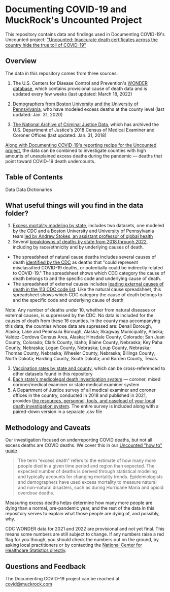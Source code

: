 # Documenting COVID-19 and MuckRock's Uncounted Project
This repository contains data and findings used in Documenting COVID-19's Uncounted project: ["Uncounted: Inaccurate death certificates across the country hide the true toll of COVID-19"](https://www.usatoday.com/in-depth/news/nation/2021/12/22/covid-deaths-obscured-inaccurate-death-certificates/8899157002/)

## Overview
The data in this repository comes from three sources:

1. The U.S. Centers for Disease Control and Prevention's [WONDER database](https://wonder.cdc.gov/), which contains provisional cause of death data and is updated every few weeks (last updated: March 18, 2022)

2. [Demographers from Boston University and the University of Pennsylvania](https://github.com/Mortality-Surv-and-Reporting-Proj/county-level-estimates-of-excess-mortality), who have modeled excess deaths at the county level (last updated: Jan. 31, 2020)

3. [The National Archive of Criminal Justice Data](https://www.icpsr.umich.edu/web/NACJD/studies/38251), which has archived the U.S. Department of Justice's 2018 Census of Medical Examiner and Coroner Offices (last updated: Jan. 31, 2018)

[Along with Documenting COVID-19's reporting recipe for the Uncounted project](https://www.muckrock.com/news/archives/2022/jan/06/how-to-use-uncounted-cdc-data/), the data can be combined to investigate counties with high amounts of unexplained excess deaths during the pandemic — deaths that point toward COVID-19 death undercounts.


## Table of Contents
Data
Data Dictionaries

## What useful things will you find in the data folder?
1. [Excess mortality modeling by state](data/excess_mortality_modeling), includes two datasets, one modeled by the CDC and a Boston University and University of Pennsylvania team [led by Andrew Stokes, an assistant professor of global health](https://www.bu.edu/articles/2022/underreporting-covid-19-deaths/?utm_campaign=social_experts&utm_source=twitter&utm_medium=photo&utm_content=research_publichealth)
2. Several [breakdowns of deaths by state from 2018 through 2022](data/race_ethnicity_and_cause_breakdowns), including by race/ethnicity and by underlying causes of death.  
- The spreadsheet of natural cause deaths includes several causes of death [identified by the CDC](https://www.cdc.gov/nchs/nvss/vsrr/covid19/excess_deaths.htm) as deaths that "could represent misclassified COVID-19 deaths, or potentially could be indirectly related to COVID-19." The spreadsheet shows which CDC category the cause of death belongs to and the specific code and underlying cause of death. 
- The spreadsheet of external causes includes [leading external causes of death in the 113 CDC code list](https://www.cdc.gov/nchs/nvss/mortality_tables.htm). Like the natural cause spreadsheet, this spreadsheet shows which CDC category the cause of death belongs to and the specific code and underlying cause of death
 
Note: Any number of deaths under 10, whether from natural diseases or external causes, is suppressed by the CDC. No data is included for the causes of death from these 16 counties. In the county map accompanying this data, the counties whose data are supressed are: Denali Borough, Alaska; Lake and Peninsula Borough, Alaska; Skagway Municipality, Alaska; Valdez-Cordova Census Area, Alaska; Hinsdale County, Colorado; San Juan County, Colorado; Clark County, Idaho; Blaine County, Nebraska; Key Paha County, Nebraska; Logan County, Nebraska; Loup County, Nebraska; Thomas County, Nebraska; Wheeler County, Nebraska; Billings County, North Dakota; Harding County, South Dakota; and Borden County, Texas.

3. [Vaccination rates by state and county](data/vaccinations), which can be cross-referenced to other datasets found in this repository
4. [Each state's medicolegal death investigation system](data/coroner_and_medical_examiner_survey) — coroner, mixed coroner/medical examiner or state medical examiner system
5. A Department of Justice survey of all medical examiner and coroner offices in the country, conducted in 2018 and published in 2021, provides [the resources, personnel, tools, and caseload of your local death investigation system](data/coroner_and_medical_examiner_survey). The entire survey is included along with a paired-down version in a separate .csv file

## Methodology and Caveats
Our investigation focused on underreporting COVID deaths, but not all excess deaths are COVID deaths. We cover this in our [Uncounted "how to" guide](https://www.muckrock.com/news/archives/2022/jan/06/how-to-use-uncounted-cdc-data/).

>The term “excess death” refers to the estimate of how many more people died in a given time period and region than expected. The expected number of deaths is derived through statistical modeling and typically accounts for changing mortality trends. Epidemiologists and demographers have used excess mortality to measure natural and non-natural disasters, such as during Hurricane Maria and opioid overdose deaths.

Measuring excess deaths helps determine how many more people are dying than a normal, pre-pandemic year, and the rest of the data in this repository serves to explain what those people are dying of, and possibly, why.

CDC WONDER data for 2021 and 2022 are provisional and not yet final. This means some numbers are still subject to change. If any numbers raise a red flag for you though, you should check the numbers out on the ground, by asking local practitioners or by contacting the [National Center for Healthcare Statistics directly](https://www.cdc.gov/nchs/index.htm).

## Questions and Feedback
The Documenting COVID-19 project can be reached at covid@muckrock.com
